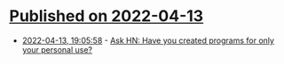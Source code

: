# [Published on 2022-04-13](index.md)

* [2022-04-13, 19:05:58](https://news.ycombinator.com/item?id=31018836) - [Ask HN: Have you created programs for only your personal use?](https://news.ycombinator.com/item?id=31018836)
